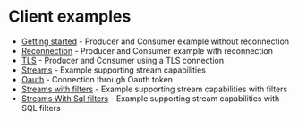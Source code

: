 Client examples
===
 - [Getting started](./getting_started/getting_started.py) - Producer and Consumer example without reconnection
 - [Reconnection](./reconnection/reconnection_example.py) - Producer and Consumer example with reconnection
 - [TLS](./tls/tls_example.py) - Producer and Consumer using a TLS connection
 - [Streams](./streams/example_with_streams.py) - Example supporting stream capabilities
 - [Oauth](./oauth/oAuth2.py) - Connection through Oauth token
 - [Streams with filters](./streams_with_filters/example_streams_with_filters.py) - Example supporting stream capabilities with filters
 - [Streams With Sql filters](./streams_with_sql_filters) - Example supporting stream capabilities with SQL filters